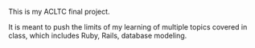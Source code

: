 This is my ACLTC final project.

It is meant to push the limits of my learning of multiple topics covered in class, which includes Ruby, Rails, database modeling.